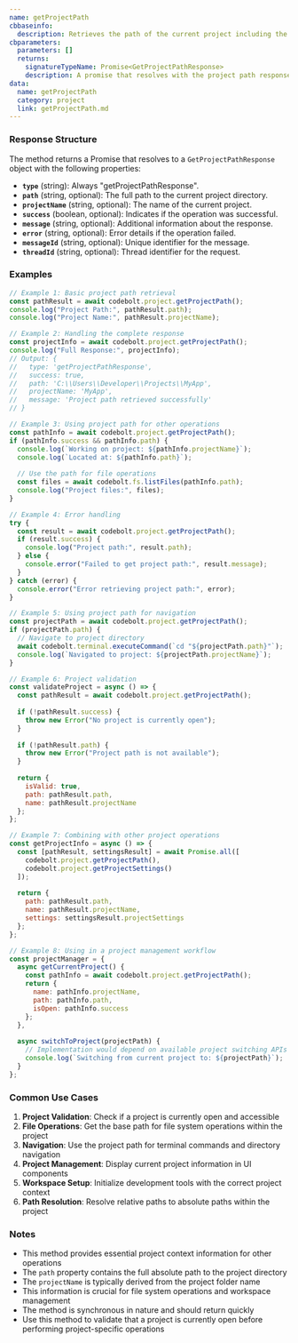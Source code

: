 ```yaml
---
name: getProjectPath
cbbaseinfo:
  description: Retrieves the path of the current project including the project name and full path information.
cbparameters:
  parameters: []
  returns:
    signatureTypeName: Promise<GetProjectPathResponse>
    description: A promise that resolves with the project path response containing path and project name information.
data:
  name: getProjectPath
  category: project
  link: getProjectPath.md
---
```

<CBBaseInfo/> 
<CBParameters/>

### Response Structure

The method returns a Promise that resolves to a `GetProjectPathResponse` object with the following properties:

- **`type`** (string): Always "getProjectPathResponse".
- **`path`** (string, optional): The full path to the current project directory.
- **`projectName`** (string, optional): The name of the current project.
- **`success`** (boolean, optional): Indicates if the operation was successful.
- **`message`** (string, optional): Additional information about the response.
- **`error`** (string, optional): Error details if the operation failed.
- **`messageId`** (string, optional): Unique identifier for the message.
- **`threadId`** (string, optional): Thread identifier for the request.

### Examples

```javascript
// Example 1: Basic project path retrieval
const pathResult = await codebolt.project.getProjectPath();
console.log("Project Path:", pathResult.path);
console.log("Project Name:", pathResult.projectName);

// Example 2: Handling the complete response
const projectInfo = await codebolt.project.getProjectPath();
console.log("Full Response:", projectInfo);
// Output: {
//   type: 'getProjectPathResponse',
//   success: true,
//   path: 'C:\\Users\\Developer\\Projects\\MyApp',
//   projectName: 'MyApp',
//   message: 'Project path retrieved successfully'
// }

// Example 3: Using project path for other operations
const pathInfo = await codebolt.project.getProjectPath();
if (pathInfo.success && pathInfo.path) {
  console.log(`Working on project: ${pathInfo.projectName}`);
  console.log(`Located at: ${pathInfo.path}`);
  
  // Use the path for file operations
  const files = await codebolt.fs.listFiles(pathInfo.path);
  console.log("Project files:", files);
}

// Example 4: Error handling
try {
  const result = await codebolt.project.getProjectPath();
  if (result.success) {
    console.log("Project path:", result.path);
  } else {
    console.error("Failed to get project path:", result.message);
  }
} catch (error) {
  console.error("Error retrieving project path:", error);
}

// Example 5: Using project path for navigation
const projectPath = await codebolt.project.getProjectPath();
if (projectPath.path) {
  // Navigate to project directory
  await codebolt.terminal.executeCommand(`cd "${projectPath.path}"`);
  console.log(`Navigated to project: ${projectPath.projectName}`);
}

// Example 6: Project validation
const validateProject = async () => {
  const pathResult = await codebolt.project.getProjectPath();
  
  if (!pathResult.success) {
    throw new Error("No project is currently open");
  }
  
  if (!pathResult.path) {
    throw new Error("Project path is not available");
  }
  
  return {
    isValid: true,
    path: pathResult.path,
    name: pathResult.projectName
  };
};

// Example 7: Combining with other project operations
const getProjectInfo = async () => {
  const [pathResult, settingsResult] = await Promise.all([
    codebolt.project.getProjectPath(),
    codebolt.project.getProjectSettings()
  ]);
  
  return {
    path: pathResult.path,
    name: pathResult.projectName,
    settings: settingsResult.projectSettings
  };
};

// Example 8: Using in a project management workflow
const projectManager = {
  async getCurrentProject() {
    const pathInfo = await codebolt.project.getProjectPath();
    return {
      name: pathInfo.projectName,
      path: pathInfo.path,
      isOpen: pathInfo.success
    };
  },
  
  async switchToProject(projectPath) {
    // Implementation would depend on available project switching APIs
    console.log(`Switching from current project to: ${projectPath}`);
  }
};
```

### Common Use Cases

1. **Project Validation**: Check if a project is currently open and accessible
2. **File Operations**: Get the base path for file system operations within the project
3. **Navigation**: Use the project path for terminal commands and directory navigation
4. **Project Management**: Display current project information in UI components
5. **Workspace Setup**: Initialize development tools with the correct project context
6. **Path Resolution**: Resolve relative paths to absolute paths within the project

### Notes

- This method provides essential project context information for other operations
- The `path` property contains the full absolute path to the project directory
- The `projectName` is typically derived from the project folder name
- This information is crucial for file system operations and workspace management
- The method is synchronous in nature and should return quickly
- Use this method to validate that a project is currently open before performing project-specific operations